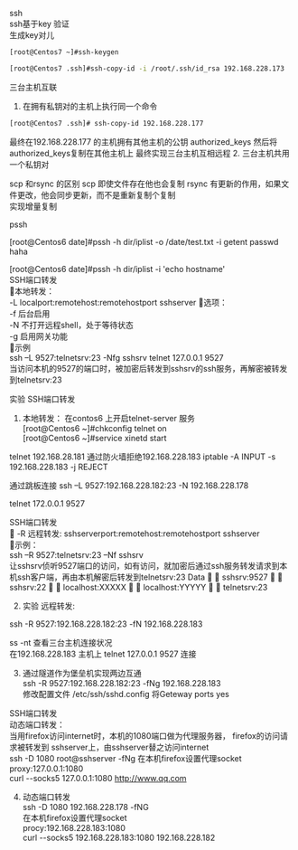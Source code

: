 ssh  
ssh基于key 验证  
生成key对儿 
```bash  
[root@Centos7 ~]#ssh-keygen  
```  

```bash  
[root@Centos7 .ssh]#ssh-copy-id -i /root/.ssh/id_rsa 192.168.228.173  
```   
三台主机互联  
1. 在拥有私钥对的主机上执行同一个命令
```bash
[root@Centos7 .ssh]# ssh-copy-id 192.168.228.177  
```  
最终在192.168.228.177 的主机拥有其他主机的公钥  authorized_keys
然后将authorized_keys复制在其他主机上
最终实现三台主机互相远程
2. 三台主机共用一个私钥对



scp 和rsync 的区别
scp 即使文件存在他也会复制
rsync 有更新的作用，如果文件更改，他会同步更新，而不是重新复制个复制  
实现增量复制

pssh 

[root@Centos6 date]#pssh -h dir/iplist -o /date/test.txt -i getent passwd haha  

[root@Centos6 date]#pssh -h dir/iplist -i 'echo hostname'  
SSH端口转发  
本地转发：  
-L    localport:remotehost:remotehostport sshserver
选项：  
-f 后台启用  
-N 不打开远程shell，处于等待状态  
-g 启用网关功能  
示例  
ssh –L 9527:telnetsrv:23 -Nfg sshsrv
telnet 127.0.0.1 9527  
当访问本机的9527的端口时，被加密后转发到sshsrv的ssh服务，再解密被转发到telnetsrv:23  


实验 SSH端口转发  
1. 本地转发：
在contos6 上开启telnet-server 服务  
[root@Centos6 ~]#chkconfig telnet on  
[root@Centos6 ~]#service xinetd start  

telnet 192.168.28.181
通过防火墙拒绝192.168.228.183
iptable -A INPUT -s 192.168.228.183  -j REJECT  

通过跳板连接
ssh –L 9527:192.168.228.182:23 -N 192.168.228.178    

telnet 172.0.0.1 9527  

SSH端口转发  
 
-R   远程转发: sshserverport:remotehost:remotehostport sshserver  
示例：  
ssh –R 9527:telnetsrv:23 –Nf sshsrv  
让sshsrv侦听9527端口的访问，如有访问，就加密后通过ssh服务转发请求到本机ssh客户端，再由本机解密后转发到telnetsrv:23 
Data   sshsrv:9527   sshsrv:22   localhost:XXXXX   localhost:YYYYY   telnetsrv:23

2. 实验 远程转发:   

ssh -R 9527:192.168.228.182:23 -fN 192.168.228.183   

ss -nt 查看三台主机连接状况  
在192.168.228.183 主机上
telnet 127.0.0.1 9527 连接


 

3. 通过隧道作为堡垒机实现两边互通    
ssh -R 9527:192.168.228.182:23 -fNg 192.168.228.183   
修改配置文件  /etc/ssh/sshd.config  将Geteway  ports yes    


SSH端口转发  
动态端口转发：  
当用firefox访问internet时，本机的1080端口做为代理服务器，  firefox的访问请求被转发到 sshserver上，由sshserver替之访问internet  
ssh -D 1080 root@sshserver -fNg
在本机firefox设置代理socket  proxy:127.0.0.1:1080  
curl --socks5 127.0.0.1:1080  http://www.qq.com 

 
  

4. 动态端口转发  
ssh -D 1080 192.168.228.178  -fNG  
在本机firefox设置代理socket  
procy:192.168.228.183:1080  
curl --socks5 192.168.228.183:1080   192.168.228.182   





